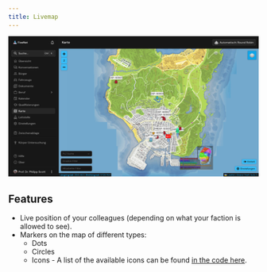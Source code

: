 ```yaml
---
title: Livemap
---
```


![Feature Livemapo](/images/screenshots/features-livemap.png)

## Features

- Live position of your colleagues (depending on what your faction is allowed to see).
- Markers on the map of different types:
  - Dots
  - Circles
  - Icons - A list of the available icons can be found [in the code here](https://github.com/fivenet-app/fivenet/blob/main/src/components/livemap/helpers.ts#L90).
